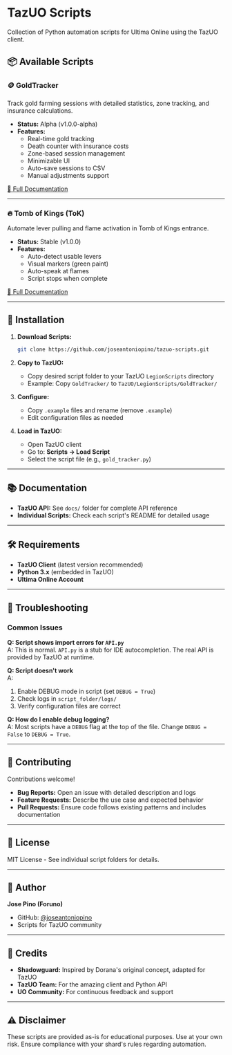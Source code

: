 # TazUO Scripts

Collection of Python automation scripts for Ultima Online using the TazUO client.

## 📦 Available Scripts

### 🪙 GoldTracker
Track gold farming sessions with detailed statistics, zone tracking, and insurance calculations.

- **Status:** Alpha (v1.0.0-alpha)
- **Features:**
  - Real-time gold tracking
  - Death counter with insurance costs
  - Zone-based session management
  - Minimizable UI
  - Auto-save sessions to CSV
  - Manual adjustments support

[📖 Full Documentation](./GoldTracker/README.md)

---

### 🔥 Tomb of Kings (ToK)
Automate lever pulling and flame activation in Tomb of Kings entrance.

- **Status:** Stable (v1.0.0)
- **Features:**
  - Auto-detect usable levers
  - Visual markers (green paint)
  - Auto-speak at flames
  - Script stops when complete

[📖 Full Documentation](./ToK/README.md)

---

## 🚀 Installation

1. **Download Scripts:**
   ```bash
   git clone https://github.com/joseantoniopino/tazuo-scripts.git
   ```

2. **Copy to TazUO:**
   - Copy desired script folder to your TazUO `LegionScripts` directory
   - Example: Copy `GoldTracker/` to `TazUO/LegionScripts/GoldTracker/`

3. **Configure:**
   - Copy `.example` files and rename (remove `.example`)
   - Edit configuration files as needed

4. **Load in TazUO:**
   - Open TazUO client
   - Go to: **Scripts → Load Script**
   - Select the script file (e.g., `gold_tracker.py`)

---

## 📚 Documentation

- **TazUO API:** See `docs/` folder for complete API reference
- **Individual Scripts:** Check each script's README for detailed usage

---

## 🛠️ Requirements

- **TazUO Client** (latest version recommended)
- **Python 3.x** (embedded in TazUO)
- **Ultima Online Account**

---

## 🐛 Troubleshooting

### Common Issues

**Q: Script shows import errors for `API.py`**  
A: This is normal. `API.py` is a stub for IDE autocompletion. The real API is provided by TazUO at runtime.

**Q: Script doesn't work**  
A: 
1. Enable DEBUG mode in script (set `DEBUG = True`)
2. Check logs in `script_folder/logs/`
3. Verify configuration files are correct

**Q: How do I enable debug logging?**  
A: Most scripts have a `DEBUG` flag at the top of the file. Change `DEBUG = False` to `DEBUG = True`.

---

## 🤝 Contributing

Contributions welcome! 

- **Bug Reports:** Open an issue with detailed description and logs
- **Feature Requests:** Describe the use case and expected behavior
- **Pull Requests:** Ensure code follows existing patterns and includes documentation

---

## 📄 License

MIT License - See individual script folders for details.

---

## 👤 Author

**Jose Pino (Foruno)**
- GitHub: [@joseantoniopino](https://github.com/joseantoniopino)
- Scripts for TazUO community

---

## 🙏 Credits

- **Shadowguard:** Inspired by Dorana's original concept, adapted for TazUO
- **TazUO Team:** For the amazing client and Python API
- **UO Community:** For continuous feedback and support

---

## ⚠️ Disclaimer

These scripts are provided as-is for educational purposes. Use at your own risk. Ensure compliance with your shard's rules regarding automation.
